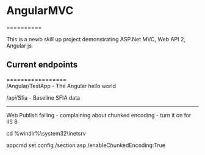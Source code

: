 # AngularMVC
==========

This is a newb skill up project demonstrating ASP.Net MVC, Web API 2, Angular js

## Current endpoints
=================  
/Angular/TestApp  -  The Angular hello world

/api/Sfia         - Baseline SFIA data

------------------------------------------


Web Publish failing - complaining about chunked encoding - turn it on for IIS 8

cd %windir%\system32\inetsrv

appcmd set config /section:asp /enableChunkedEncoding:True


